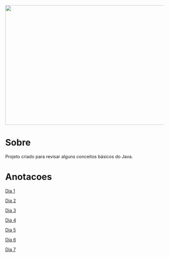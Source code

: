 
<div style="width: '100%'; height: 'auto'; display: flex; justify-content: center; align-items: center;">
    <img src="https://macmagazine.com.br/wp-content/uploads/2012/09/26-java-logo.jpg" width="1000" height="380"/> 
</div>

# Sobre

Projeto criado para revisar alguns conceitos básicos do Java.

# Anotacoes 

[Dia 1](https://abstracted-plum-b15.notion.site/Dia-1-1992d7382dc48038b84bfa4d828c3d4c)

[Dia 2](https://abstracted-plum-b15.notion.site/Dia-2-1992d7382dc480b091c5ee56f75583ec?pvs=4)

[Dia 3](https://abstracted-plum-b15.notion.site/Dia-3-1992d7382dc480d5a845e3f133efc52b?pvs=4)

[Dia 4](https://github.com/CibeleMartinsDev/javaBasico/tree/main/src/dayFour)

[Dia 5](https://github.com/CibeleMartinsDev/javaBasico/tree/main/src/dayFive)

[Dia 6](https://github.com/CibeleMartinsDev/javaBasico/tree/main/src/daySix)

[Dia 7](https://github.com/CibeleMartinsDev/javaBasico/tree/main/src/daySeven)
